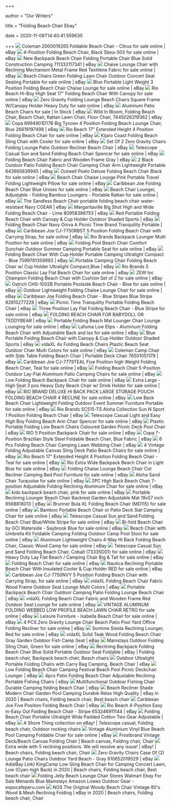 +++
        
author = "Our Writers"
        
title = "Folding Beach Chair Ebay"
        
date = 2020-11-08T14:40:41.559630
        
+++
[ ![](https://i.ebayimg.com/images/g/YAMAAOSwaOZdNGd0/s-l500.jpg)](https://i.ebayimg.com/images/g/YAMAAOSwaOZdNGd0/s-l500.jpg) Coleman 2000019265 Foldable Beach Chair - Citrus for sale online | eBay
[ ![](https://i.ebayimg.com/images/g/DtQAAOSwbR9e58Pk/s-l640.jpg)](https://i.ebayimg.com/images/g/DtQAAOSwbR9e58Pk/s-l640.jpg) 4-Position Folding Beach Chair, Black Sbea-503 for sale online | eBay
[ ![](https://i.ebayimg.com/images/g/RLAAAOSwqRFeopUN/s-l300.jpg)](https://i.ebayimg.com/images/g/RLAAAOSwqRFeopUN/s-l300.jpg) New Backpack Beach Chair Folding Portable Chair Blue Solid Construction  Camping 711332117341 | eBay
[ ![](https://i.ebayimg.com/00/s/NDg2WDUwMA==/z/BccAAOSwBmlfDR1R/$_10.JPG?set_id=8800005007)](https://i.ebayimg.com/00/s/NDg2WDUwMA==/z/BccAAOSwBmlfDR1R/$_10.JPG?set_id=8800005007) Chaise Lounge Chair with Reclining Mechanism Metal Frame Red Textilene  Fabric for sale online | eBay
[ ![](https://i.ebayimg.com/images/g/2XUAAOSwQvhdxQdc/s-l640.jpg)](https://i.ebayimg.com/images/g/2XUAAOSwQvhdxQdc/s-l640.jpg) Beach Chairs Green Folding Lawn Chair Outdoor Concert Seat Seating Portable  for sale online | eBay
[ ![](https://i.ebayimg.com/images/g/I8wAAOSwqzhemQmK/s-l640.jpg)](https://i.ebayimg.com/images/g/I8wAAOSwqzhemQmK/s-l640.jpg) Blue Portable Light Weight 3 Position Folding Beach Chair Chaise Lounge for  sale online | eBay
[ ![](https://i.ebayimg.com/images/g/7WYAAOSw5N5ffJrD/s-l640.jpg)](https://i.ebayimg.com/images/g/7WYAAOSw5N5ffJrD/s-l640.jpg) Rio Beach Hi-Boy High Seat 17" Folding Beach Chair With Canopy for sale  online | eBay
[ ![](https://i.ebayimg.com/images/g/JEkAAOSwPf5fPyx7/s-l640.jpg)](https://i.ebayimg.com/images/g/JEkAAOSwPf5fPyx7/s-l640.jpg) Zero Gravity Folding Lounge Beach Chairs Square Frame W/Canopy Holder Heavy  Duty for sale online | eBay
[ ![](https://i.ebayimg.com/thumbs/images/g/DmUAAOSwLDBeUoQk/s-l225.jpg)](https://i.ebayimg.com/thumbs/images/g/DmUAAOSwLDBeUoQk/s-l225.jpg) Aluminum Patio Beach Chairs for sale | In Stock | eBay
[ ![](https://i.ebayimg.com/images/g/W~EAAOSw9AxdAu7X/s-l300.jpg)](https://i.ebayimg.com/images/g/W~EAAOSw9AxdAu7X/s-l300.jpg) Wild In Bloom, Folding Beach Chair, Beach Chair, Rattan Lawn Chair, Floor  Chair, 7445026319362 | eBay
[ ![](https://i.ebayimg.com/images/g/tH8AAOSwMmhenghg/s-l300.jpg)](https://i.ebayimg.com/images/g/tH8AAOSwMmhenghg/s-l300.jpg) Copa 6994901D17B Big Tycoon 4 Position Folding Beach Lounge Chair, Blue  26619197498 | eBay
[ ![](https://i.ebayimg.com/images/g/JDAAAOSwXAFeE~yv/s-l640.jpg)](https://i.ebayimg.com/images/g/JDAAAOSwXAFeE~yv/s-l640.jpg) Rio Beach 17" Extended Height 4 Position Folding Beach Chair for sale  online | eBay
[ ![](https://i.ebayimg.com/images/g/DZkAAOSwqTVfGmQZ/s-l640.jpg)](https://i.ebayimg.com/images/g/DZkAAOSwqTVfGmQZ/s-l640.jpg) Kijaro Coast Folding Beach Sling Chair with Cooler for sale online | eBay
[ ![](https://i.ebayimg.com/images/g/w2MAAOSwpWJeolCF/s-l300.jpg)](https://i.ebayimg.com/images/g/w2MAAOSwpWJeolCF/s-l300.jpg) Set Of 2 Zero Gravity Chairs Folding Lounge Patio Outdoor Recliner Beach  Chair | eBay
[ ![](https://i.ebayimg.com/images/g/rxEAAOSwNIZfUQR3/s-l640.jpg)](https://i.ebayimg.com/images/g/rxEAAOSwNIZfUQR3/s-l640.jpg) Telescope Casual Sun and Sand Folding Beach Chair Spencer for sale online |  eBay
[ ![](https://i.ebayimg.com/images/g/790AAOSw7uBd4IfX/s-l300.jpg)](https://i.ebayimg.com/images/g/790AAOSw7uBd4IfX/s-l300.jpg) Folding Beach Chair Fabric and Wooden Frame Gray | eBay
[ ![](https://i.ebayimg.com/images/g/Rx8AAOSwceNZVX0b/s-l300.jpg)](https://i.ebayimg.com/images/g/Rx8AAOSwceNZVX0b/s-l300.jpg) 2 Black Outdoor Patio Folding Beach Chair Camping Chair Arm Lightweight  Portable 643665839945 | eBay
[ ![](https://i.ebayimg.com/images/g/oEMAAOSwoaNeTpH5/s-l640.jpg)](https://i.ebayimg.com/images/g/oEMAAOSwoaNeTpH5/s-l640.jpg) Outwell Poelo Deluxe Folding Beach Chair Black for sale online | eBay
[ ![](https://i.ebayimg.com/images/g/KIQAAOSwMYBe~e1j/s-l640.jpg)](https://i.ebayimg.com/images/g/KIQAAOSwMYBe~e1j/s-l640.jpg) Beach Chair Chaise Lounge Pink Portable Travel Folding Lightweight Pillow  for sale online | eBay
[ ![](https://i.ebayimg.com/images/g/KF0AAOSwHOZb5Svk/s-l640.jpg)](https://i.ebayimg.com/images/g/KF0AAOSwHOZb5Svk/s-l640.jpg) Caribbean Joe Folding Beach Chair Blue Unisex for sale online | eBay
[ ![](https://i.ebayimg.com/images/g/VqgAAOSwhj9fP-zu/s-l640.jpg)](https://i.ebayimg.com/images/g/VqgAAOSwhj9fP-zu/s-l640.jpg) Beach Chair Lounger, Adjustable - Folding Bamboo Loungers - Portable Rattan  for sale online | eBay
[ ![](https://i.ebayimg.com/images/g/oiQAAOSwhPpdWybd/s-l300.jpg)](https://i.ebayimg.com/images/g/oiQAAOSwhPpdWybd/s-l300.jpg) The Sandless Beach Chair portable folding beach chair water-resistant Navy  CGEAR | eBay
[ ![](https://i.ebayimg.com/images/g/MiEAAOSw6SNeSIpx/s-l300.jpg)](https://i.ebayimg.com/images/g/MiEAAOSw6SNeSIpx/s-l300.jpg) Margaritaville Big Shot High and Wide Folding Beach Chair - Lime  80958386753 | eBay
[ ![](https://i.ebayimg.com/images/g/cOwAAOSwm-BdFS2H/s-l300.jpg)](https://i.ebayimg.com/images/g/cOwAAOSwm-BdFS2H/s-l300.jpg) Red Portable Folding Beach Chair with Canopy & Cup Holder Outdoor Shaded  Sports | eBay
[ ![](https://i.ebayimg.com/images/g/U-UAAOSwr2xfAKYF/s-l300.jpg)](https://i.ebayimg.com/images/g/U-UAAOSwr2xfAKYF/s-l300.jpg) Folding Beach Chair Navy Oniva A Picnic Time Brand Tranquility Portable |  eBay
[ ![](https://i.ebayimg.com/images/g/jawAAOSwNX1e-KvQ/s-l640.jpg)](https://i.ebayimg.com/images/g/jawAAOSwNX1e-KvQ/s-l640.jpg) Caribbean Joe CJ-7750RBST 5 Position Folding Beach Chair with Carrying  Strap, for sale online | eBay
[ ![](https://i.ebayimg.com/images/g/zfsAAOSwoctei5aB/s-l640.jpg)](https://i.ebayimg.com/images/g/zfsAAOSwoctei5aB/s-l640.jpg) Rio Brands Backpack Lounger Multi Position for sale online | eBay
[ ![](https://i.ebayimg.com/images/g/zbMAAOSw1Aleoo1H/s-l640.jpg)](https://i.ebayimg.com/images/g/zbMAAOSw1Aleoo1H/s-l640.jpg) Folding Pool Beach Chair Comfort Sunchair Outdoor Summer Camping Portable  Seat for sale online | eBay
[ ![](https://i.ebayimg.com/images/g/ldYAAOSwmDJctBsN/s-l300.jpg)](https://i.ebayimg.com/images/g/ldYAAOSwmDJctBsN/s-l300.jpg) Folding Beach Chair With Cup Holder Portable Camping Ultralight Compact -  Blue 7599781359993 | eBay
[ ![](https://i.ebayimg.com/images/g/1BcAAOSwGhVfIS1u/s-l300.jpg)](https://i.ebayimg.com/images/g/1BcAAOSwGhVfIS1u/s-l300.jpg) Portable Camping Chair Folding Beach Chair w/ Cup Holder Ultralight  Compact,Blue | eBay
[ ![](https://i.ebayimg.com/images/g/F44AAOSwDjlfYgwx/s-l640.jpg)](https://i.ebayimg.com/images/g/F44AAOSwDjlfYgwx/s-l640.jpg) Rio Brands 5 Position Classic Lay Flat Beach Chair for sale online | eBay
[ ![](https://i.ebayimg.com/images/g/6CYAAOSwO7NcsCR2/s-l640.jpg)](https://i.ebayimg.com/images/g/6CYAAOSwO7NcsCR2/s-l640.jpg) ZEW Inc Champion Folding Beach Chair with Cushion Set of 2 for sale online  | eBay
[ ![](https://i.ebayimg.com/images/g/gmQAAOSwnaVexar4/s-l640.jpg)](https://i.ebayimg.com/images/g/gmQAAOSwnaVexar4/s-l640.jpg) Ostrich CHS-1002B Portable Poolside Beach Chair - Blue for sale online |  eBay
[ ![](https://i.ebayimg.com/images/g/7KUAAOSwWGBfBpA1/s-l640.jpg)](https://i.ebayimg.com/images/g/7KUAAOSwWGBfBpA1/s-l640.jpg) Outdoor Lightweight Folding Chaise Lounge Chair for sale online | eBay
[ ![](https://i.ebayimg.com/images/g/uUQAAOSwgpJfDL9x/s-l300.jpg)](https://i.ebayimg.com/images/g/uUQAAOSwgpJfDL9x/s-l300.jpg) Caribbean Joe Folding Beach Chair - Blue Stripes Blue Stripe 82815277228 |  eBay
[ ![](https://i.ebayimg.com/images/g/X7IAAOSwa05fD1ks/s-l300.jpg)](https://i.ebayimg.com/images/g/X7IAAOSwa05fD1ks/s-l300.jpg) Picnic Time Tranquility Portable Folding Beach Chair | eBay
[ ![](https://i.ebayimg.com/images/g/PB4AAOSwZo5fdda-/s-l640.jpg)](https://i.ebayimg.com/images/g/PB4AAOSwZo5fdda-/s-l640.jpg) Three Position Lay Flat Folding Beach Chair - Blue Stripe for sale online |  eBay
[ ![](https://i.ebayimg.com/images/g/7xQAAOSwrrldyfQn/s-l300.jpg)](https://i.ebayimg.com/images/g/7xQAAOSwrrldyfQn/s-l300.jpg) FOLDING BEACH CHAIR FOR BABYDOLL OR TEDDYBEAR | eBay
[ ![](https://i.ebayimg.com/images/g/88UAAOSw1Thc10Ci/s-l640.jpg)](https://i.ebayimg.com/images/g/88UAAOSw1Thc10Ci/s-l640.jpg) Portable Folding Beach Mat Lounger Chair Lounge Lounging for sale online |  eBay
[ ![](https://i.ebayimg.com/images/g/sNMAAOSweyZfITp5/s-l640.jpg)](https://i.ebayimg.com/images/g/sNMAAOSweyZfITp5/s-l640.jpg) Lafuma Low Elips - Aluminum Folding Beach Chair with Adjustable Back and  Iso for sale online | eBay
[ ![](https://i.ebayimg.com/images/g/ZtYAAOSwhEtez~PZ/s-l300.jpg)](https://i.ebayimg.com/images/g/ZtYAAOSwhEtez~PZ/s-l300.jpg) Blue Portable Folding Beach Chair with Canopy & Cup Holder Outdoor Shaded  Sports | eBay
[ ![](https://i.ebayimg.com/images/g/o-8AAOSwCGRcrDVQ/s-l640.jpg)](https://i.ebayimg.com/images/g/o-8AAOSwCGRcrDVQ/s-l640.jpg) vidaXL 4x Folding Beach Chairs Plastic Beach Seat Outdoor Chair Multi  Colors for sale online | eBay
[ ![](https://i.ebayimg.com/images/g/C9sAAOSwxr1dntNC/s-l300.jpg)](https://i.ebayimg.com/images/g/C9sAAOSwxr1dntNC/s-l300.jpg) Coleman Camp Chair with Side Table Folding Beach Chair | Portable Deck Chair  76501051179 | eBay
[ ![](https://i.ebayimg.com/images/g/9f8AAOSwMxpdiubt/s-l640.jpg)](https://i.ebayimg.com/images/g/9f8AAOSwMxpdiubt/s-l640.jpg) Caribbean Joe CJ-7779TEAL Five Position high Weight Folding Beach Chair,  Teal for sale online | eBay
[ ![](https://i.ebayimg.com/images/g/GV4AAOSwNHZd7w5d/s-l640.jpg)](https://i.ebayimg.com/images/g/GV4AAOSwNHZd7w5d/s-l640.jpg) Folding Beach Chair 5-Position Outdoor Lay-Flat Aluminum Patio Camping  Chairs for sale online | eBay
[ ![](https://i.ebayimg.com/images/g/0-MAAOSw09Ve4SB9/s-l640.jpg)](https://i.ebayimg.com/images/g/0-MAAOSw09Ve4SB9/s-l640.jpg) Low Folding Beach Backpack Chair for sale online | eBay
[ ![](https://i.ebayimg.com/images/g/FYYAAOSwYURfBnIz/s-l640.jpg)](https://i.ebayimg.com/images/g/FYYAAOSwYURfBnIz/s-l640.jpg) Extra Large - High Seat 3 pos Heavy Duty Beach Chair w/ Drink Holder for  sale online | eBay
[ ![](https://i.ebayimg.com/images/g/ukYAAOSwzxVfQJqV/s-l640.jpg)](https://i.ebayimg.com/images/g/ukYAAOSwzxVfQJqV/s-l640.jpg) RIO BRAND DELUXE HI BACK PACK LARGE STORAGE POUCH FOLDING BEACH CHAIR 4  RECLINE for sale online | eBay
[ ![](https://i.ebayimg.com/images/g/kIEAAOSw7Ipe56uv/s-l640.jpg)](https://i.ebayimg.com/images/g/kIEAAOSw7Ipe56uv/s-l640.jpg) Low Back Beach Chair Lightweight Folding Outdoor Event Summer Furniture  Portable for sale online | eBay
[ ![](https://i.ebayimg.com/images/g/yhEAAOSwX7letYb2/s-l300.jpg)](https://i.ebayimg.com/images/g/yhEAAOSwX7letYb2/s-l300.jpg) Rio Brands SC515-TS Aloha Collection Sun N Sport 1 Position Folding Beach  Chair | eBay
[ ![](https://i.ebayimg.com/images/g/5AUAAOSwb65e9u-2/s-l640.jpg)](https://i.ebayimg.com/images/g/5AUAAOSwb65e9u-2/s-l640.jpg) Telescope Casual Light and Easy High Boy Folding Beach Arm Chair Spencer  for sale online | eBay
[ ![](https://i.ebayimg.com/images/g/MI0AAOSwcB5ZEa~p/s-l300.jpg)](https://i.ebayimg.com/images/g/MI0AAOSwcB5ZEa~p/s-l300.jpg) Plastic Portable Folding Low Beach Chairs Coloured Garden Picnic Deck Pool  Chair | eBay
[ ![](https://i.ebayimg.com/images/g/xq0AAOSwK~9e60E2/s-l640.jpg)](https://i.ebayimg.com/images/g/xq0AAOSwK~9e60E2/s-l640.jpg) RIO 5 Position Backpack Chair for sale online | eBay
[ ![](https://i.ebayimg.com/images/g/Qk8AAOSwRGde-~KF/s-l300.jpg)](https://i.ebayimg.com/images/g/Qk8AAOSwRGde-~KF/s-l300.jpg) Copa 7-Position Brazilian Style Steel Foldable Beach Chair, Blue Fabric |  eBay
[ ![](https://i.ebayimg.com/images/g/bvkAAOSwjWRe0MLY/s-l300.jpg)](https://i.ebayimg.com/images/g/bvkAAOSwjWRe0MLY/s-l300.jpg) 6 Pcs Folding Beach Chair Camping Lawn Webbing Chair | eBay
[ ![](https://i.ebayimg.com/images/g/8uYAAOSw0aNfbfJ0/s-l640.jpg)](https://i.ebayimg.com/images/g/8uYAAOSw0aNfbfJ0/s-l640.jpg) 4 Vintage Folding Adjustable Canvas Sling Deck Patio Beach Chairs for sale  online | eBay
[ ![](https://i.ebayimg.com/images/g/jhcAAOSw9nVfbPB4/s-l640.jpg)](https://i.ebayimg.com/images/g/jhcAAOSw9nVfbPB4/s-l640.jpg) Rio Beach 17" Extended Height 4 Position Folding Beach Chair - Teal for  sale online | eBay
[ ![](https://i.ebayimg.com/images/g/DDsAAOSwKCheQ7rx/s-l640.jpg)](https://i.ebayimg.com/images/g/DDsAAOSwKCheQ7rx/s-l640.jpg) Rio Extra Wide Backpack Beach Chair in Light Blue for sale online | eBay
[ ![](https://i.ebayimg.com/images/g/YAIAAOSwVgdfk9l5/s-l640.jpg)](https://i.ebayimg.com/images/g/YAIAAOSwVgdfk9l5/s-l640.jpg) Folding Chaise Lounge Beach Chair Cot Recliner Camping Bed Pool Furniture  for sale online | eBay
[ ![](https://i.ebayimg.com/images/g/INYAAOSw9UVfQEv5/s-l640.jpg)](https://i.ebayimg.com/images/g/INYAAOSw9UVfQEv5/s-l640.jpg) Aloha Sand Chair Turquoise for sale online | eBay
[ ![](https://i.ebayimg.com/images/g/5EwAAOSw3WZfO7z1/s-l640.jpg)](https://i.ebayimg.com/images/g/5EwAAOSw3WZfO7z1/s-l640.jpg) 2PC High Back Beach Chair 7-position Adjustable Folding Reclining Aluminum  Chair for sale online | eBay
[ ![](https://i.ebayimg.com/images/g/oYsAAOSwHLFeVTCE/s-l640.jpg)](https://i.ebayimg.com/images/g/oYsAAOSwHLFeVTCE/s-l640.jpg) kids backpack beach chair, pink for sale online | eBay
[ ![](https://i.ebayimg.com/images/g/YoUAAOSwx0hdMBjs/s-l300.jpg)](https://i.ebayimg.com/images/g/YoUAAOSwx0hdMBjs/s-l300.jpg) Portable Reclining Lounger Beach Chair Backrest Garden Adjustable Mat 19x57  inch 8568818013 | eBay
[ ![](https://i.ebayimg.com/images/g/kGQAAOSwCwJfedmy/s-l640.jpg)](https://i.ebayimg.com/images/g/kGQAAOSwCwJfedmy/s-l640.jpg) Brunner Bula XL Folding Beach Chair (MD115) for sale online | eBay
[ ![](https://i.ebayimg.com/images/g/I7wAAOSwsNZex1UW/s-l640.png)](https://i.ebayimg.com/images/g/I7wAAOSwsNZex1UW/s-l640.png) Bamboo Portable Beach Chair or Patio Deck Slat Camping Chair for sale  online | eBay
[ ![](https://i.ebayimg.com/images/g/W3QAAOSwOeBd6E4f/s-l640.jpg)](https://i.ebayimg.com/images/g/W3QAAOSwOeBd6E4f/s-l640.jpg) Telescope Casual Sun and Sand Folding Beach Chair Blue/White Stripe for  sale online | eBay
[ ![](https://i.ebayimg.com/images/g/bNwAAOSw8AJenfVv/s-l640.jpg)](https://i.ebayimg.com/images/g/bNwAAOSw8AJenfVv/s-l640.jpg) Bi-fold Beach Chair by GCI Waterside - Saybrook Blue for sale online | eBay
[ ![](https://i.ebayimg.com/images/g/OXgAAOSwLLRfBZgI/s-l640.jpg)](https://i.ebayimg.com/images/g/OXgAAOSwLLRfBZgI/s-l640.jpg) Beach Chair with Umbrella Kit Foldable Camping Folding Outdoor Camp Pool  Stool for sale online | eBay
[ ![](https://i.ebayimg.com/images/g/DXwAAOSw7Rle8uWX/s-l640.jpg)](https://i.ebayimg.com/images/g/DXwAAOSw7Rle8uWX/s-l640.jpg) Aluminum Lightweight Chairs 4-Way Hi Back Folding Beach Chair, Classic Wood  Camp for sale online | eBay
[ ![](https://i.ebayimg.com/images/g/lTwAAOSwURNe9ffK/s-l640.jpg)](https://i.ebayimg.com/images/g/lTwAAOSwURNe9ffK/s-l640.jpg) Telescope Casual Sun and Sand Folding Beach Chair, Cobalt (73335D01) for  sale online | eBay
[ ![](https://i.ebayimg.com/images/g/8XgAAOSwkuxfkfwz/s-l640.png)](https://i.ebayimg.com/images/g/8XgAAOSwkuxfkfwz/s-l640.png) Heavy Duty Lay Flat Beach / Camping Chair Big & Tall for sale online | eBay
[ ![](https://i.ebayimg.com/images/g/NsUAAOSwuwJfI6JR/s-l640.jpg)](https://i.ebayimg.com/images/g/NsUAAOSwuwJfI6JR/s-l640.jpg) Folding Beach Chair for sale online | eBay
[ ![](https://i.ebayimg.com/images/g/Ms8AAOSw0otfH~Sb/s-l640.png)](https://i.ebayimg.com/images/g/Ms8AAOSw0otfH~Sb/s-l640.png) Nautica Reclining Portable Beach Chair With Insulated Cooler & Cup Holder  RED for sale online | eBay
[ ![](https://i.ebayimg.com/images/g/jtsAAOSwhl1exZui/s-l640.jpg)](https://i.ebayimg.com/images/g/jtsAAOSwhl1exZui/s-l640.jpg) Caribbean Joe CJ-7750NVY 5 Position Folding Beach Chair with Carrying  Strap, for sale online | eBay
[ ![](https://i.ebayimg.com/images/g/liMAAOSwa9dcrC5D/s-l300.jpg)](https://i.ebayimg.com/images/g/liMAAOSwa9dcrC5D/s-l300.jpg) vidaXL Folding Beach Chair Fabric Wood Frame Outdoor Seat Lounge Multi  Colors | eBay
[ ![](https://i.ebayimg.com/images/g/Id4AAOSwS1JeUIR~/s-l300.jpg)](https://i.ebayimg.com/images/g/Id4AAOSwS1JeUIR~/s-l300.jpg) Portable Backpack Beach Chair Outdoor Camping Patio Folding Lounge Beach  Chair | eBay
[ ![](https://i.ebayimg.com/images/g/MtAAAOSwFVBfVwF-/s-l640.jpg)](https://i.ebayimg.com/images/g/MtAAAOSwFVBfVwF-/s-l640.jpg) vidaXL Folding Beach Chair Fabric and Wooden Frame Red Outdoor Seat Lounge  for sale online | eBay
[ ![](https://i.ebayimg.com/images/g/KIEAAOSwr15e0uEV/s-l640.jpg)](https://i.ebayimg.com/images/g/KIEAAOSwr15e0uEV/s-l640.jpg) VINTAGE ALUMINUM FOLDING WEBBED LOW PROFILE BEACH LAWN CHAIR RETRO for sale  online | eBay
[ ![](https://i.ebayimg.com/images/g/SEkAAOSweqdecLTs/s-l640.jpg)](https://i.ebayimg.com/images/g/SEkAAOSweqdecLTs/s-l640.jpg) Leisure Furniture - Isabella Beach Chair for sale online | eBay
[ ![](https://i.ebayimg.com/images/g/6pEAAOSwSQhenmPa/s-l640.jpg)](https://i.ebayimg.com/images/g/6pEAAOSwSQhenmPa/s-l640.jpg) 4 PCS Zero Gravity Lounge Chair Beach Patio Pool Yard Office Folding  Recliner for sale online | eBay
[ ![](https://i.ebayimg.com/images/g/4lUAAOSw0qFfNQiC/s-l640.jpg)](https://i.ebayimg.com/images/g/4lUAAOSw0qFfNQiC/s-l640.jpg) Suntime Siesta Reclining Lounger, Red for sale online | eBay
[ ![](https://i.ebayimg.com/images/g/~yoAAOSwRQdelmMO/s-l300.jpg)](https://i.ebayimg.com/images/g/~yoAAOSwRQdelmMO/s-l300.jpg) vidaXL Solid Teak Wood Folding Beach Chair Gray Garden Outdoor Fish Camp  Seat | eBay
[ ![](https://i.ebayimg.com/images/g/lIAAAOSw9CdfkSTc/s-l640.jpg)](https://i.ebayimg.com/images/g/lIAAAOSw9CdfkSTc/s-l640.jpg) Mainstays Outdoor Folding Sling Chair, Green for sale online | eBay
[ ![](https://i.pinimg.com/originals/76/3f/60/763f604fea6a13bc68d9d03d1f8cb76d.jpg)](https://i.pinimg.com/originals/76/3f/60/763f604fea6a13bc68d9d03d1f8cb76d.jpg) Reclining Backpack Folding Beach Chair Blue Solid Portable Outdoor Seat  Foldable | eBay | Folding beach chair, Backpack beach chair, Beach chairs
[ ![](https://i.ebayimg.com/images/g/6pEAAOSwC9hcMzEf/s-l300.jpg)](https://i.ebayimg.com/images/g/6pEAAOSwC9hcMzEf/s-l300.jpg) Outdoor Ultralight Portable Folding Chairs with Carry Bag Camping, Beach  Chair | eBay
[ ![](https://i.ebayimg.com/images/g/8TkAAOSwo-VfIX3D/s-l300.jpg)](https://i.ebayimg.com/images/g/8TkAAOSwo-VfIX3D/s-l300.jpg) Low Folding Beach Chair Camping Festival Beach Pool Picnic Deckchair  Lounger | eBay
[ ![](https://i.ebayimg.com/images/g/tDEAAOSwzZlddfqJ/s-l300.jpg)](https://i.ebayimg.com/images/g/tDEAAOSwzZlddfqJ/s-l300.jpg) 4pcs Patio Folding Beach Chair Adjustable Reclining Portable Fishing Chairs  | eBay
[ ![](https://i.ebayimg.com/images/g/lPgAAOSwRY1cNwAV/s-l300.jpg)](https://i.ebayimg.com/images/g/lPgAAOSwRY1cNwAV/s-l300.jpg) Multifunctional Outdoor Fishing Chair Durable Camping folding Beach Chair |  eBay
[ ![](https://i.pinimg.com/474x/26/0b/b0/260bb0040972b536bffcba803b24947f.jpg)](https://i.pinimg.com/474x/26/0b/b0/260bb0040972b536bffcba803b24947f.jpg) Beach Recliner Shade Modern Chair Garden Pool Camping Durable Relax High  Quality | eBay in 2020 | Beach chairs, Folding beach chair, Best beach chair
[ ![](https://i.ebayimg.com/images/g/OrcAAOSwwcVe~lJ1/s-l400.jpg)](https://i.ebayimg.com/images/g/OrcAAOSwwcVe~lJ1/s-l400.jpg) Caribbean Joe Five Position Folding Beach Chair | eBay
[ ![](https://i.ebayimg.com/images/g/0OQAAOSwv7xdMIQs/s-l300.jpg)](https://i.ebayimg.com/images/g/0OQAAOSwv7xdMIQs/s-l300.jpg) Rio Beach 4-Position Easy in-Easy Out Folding Beach Chair - Stripe  653246911144 | eBay
[ ![](https://i.ebayimg.com/images/g/w3UAAOSwH6dfAKXo/s-l300.jpg)](https://i.ebayimg.com/images/g/w3UAAOSwH6dfAKXo/s-l300.jpg) Folding Beach Chair Portable Ultralight Wide Padded Cotton Two Gear  Adjustable | eBay
[ ![](https://i.pinimg.com/originals/39/ae/7c/39ae7cb800fa23f50c181621bf96c715.jpg)](https://i.pinimg.com/originals/39/ae/7c/39ae7cb800fa23f50c181621bf96c715.jpg) A Shore Thing collection on eBay! | Telescope casual, Folding beach chair,  Outdoor rocking chairs
[ ![](https://i.ebayimg.com/images/g/YT4AAOSwdQdfM15T/s-l640.jpg)](https://i.ebayimg.com/images/g/YT4AAOSwdQdfM15T/s-l640.jpg) Vintage Aluminium Vinyl Blue Beach Pool Camping Foldable Chair for sale  online | eBay
[ ![](https://i.pinimg.com/originals/37/1f/bc/371fbc6e260769261b389b547eb11fc3.jpg)](https://i.pinimg.com/originals/37/1f/bc/371fbc6e260769261b389b547eb11fc3.jpg) Frostbrand Vintage Deck/Beach Canvas Folding Chair | Beach canvas, Folding  chair, Chair
[ ![](https://i.pinimg.com/originals/39/04/3b/39043b50cae2e314b3be85f77fbeeaba.jpg)](https://i.pinimg.com/originals/39/04/3b/39043b50cae2e314b3be85f77fbeeaba.jpg) Extra wide with 5 reclining positions. We will resolve any issue! | eBay! | Beach  chairs, Folding beach chair, Chair
[ ![](https://d3d71ba2asa5oz.cloudfront.net/12013481/images/014-hg-14078_1.jpg)](https://d3d71ba2asa5oz.cloudfront.net/12013481/images/014-hg-14078_1.jpg) Zero Gravity Chairs Case Of (2) Lounge Patio Chairs Outdoor Yard Beach -  Gray 610652019529 | eBay
[ ![](https://i.pinimg.com/564x/dc/04/c3/dc04c3210d99660a36ad0901b3a62186.jpg)](https://i.pinimg.com/564x/dc/04/c3/dc04c3210d99660a36ad0901b3a62186.jpg) Ad(eBay Link) KingCamp Low Sling Beach Chair for Camping Concert Lawn, Low  (Cyan-high Back) in 2020 | Beach chairs, Folding beach chair, Best beach  chair
[ ![](https://www.expocafeperu.com/w/2020/07/folding-jelly-beach-lounge-chair-stores-walmart-ebay-for-sale-menards-blue-mainstays-amazon-lowes.jpeg)](https://www.expocafeperu.com/w/2020/07/folding-jelly-beach-lounge-chair-stores-walmart-ebay-for-sale-menards-blue-mainstays-amazon-lowes.jpeg) Folding Jelly Beach Lounge Chair Stores Walmart Ebay For Sale Menards Blue  Mainstays Amazon Lowes Outdoor Gear - expocafeperu.com
[ ![](https://i.pinimg.com/474x/53/04/9f/53049f4479e9c1518bb122742d52dd32.jpg)](https://i.pinimg.com/474x/53/04/9f/53049f4479e9c1518bb122742d52dd32.jpg) NOS The Original Woody Beach Chair Vintage 80's Wood & Mesh Reclining  Folding | eBay in 2020 | Beach chairs, Folding beach chair, Chair
